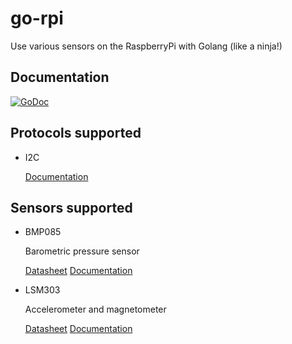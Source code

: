 # go-rpi

Use various sensors on the RaspberryPi with Golang (like a ninja!)

## Documentation

[![GoDoc](http://godoc.org/github.com/kid0m4n/go-rpi?status.png)](http://godoc.org/github.com/kid0m4n/go-rpi)

## Protocols supported

* I2C

  [Documentation](http://godoc.org/github.com/kid0m4n/go-rpi/i2c)

## Sensors supported

* BMP085
  
  Barometric pressure sensor

  [Datasheet](https://www.sparkfun.com/datasheets/Components/General/BST-BMP085-DS000-05.pdf) [Documentation](http://godoc.org/github.com/kid0m4n/go-rpi/sensor/bmp085)

* LSM303
  
  Accelerometer and magnetometer

  [Datasheet](https://www.sparkfun.com/datasheets/Sensors/Magneto/LSM303%20Datasheet.pdf) [Documentation](http://godoc.org/github.com/kid0m4n/go-rpi/sensor/lsm303)
